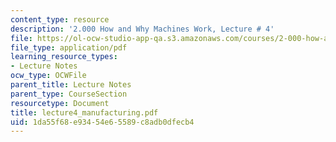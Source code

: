 ```yaml
---
content_type: resource
description: '2.000 How and Why Machines Work, Lecture # 4'
file: https://ol-ocw-studio-app-qa.s3.amazonaws.com/courses/2-000-how-and-why-machines-work-spring-2002/1da55f68e93454e65589c8adb0dfecb4_lecture4_manufacturing.pdf
file_type: application/pdf
learning_resource_types:
- Lecture Notes
ocw_type: OCWFile
parent_title: Lecture Notes
parent_type: CourseSection
resourcetype: Document
title: lecture4_manufacturing.pdf
uid: 1da55f68-e934-54e6-5589-c8adb0dfecb4
---
```

